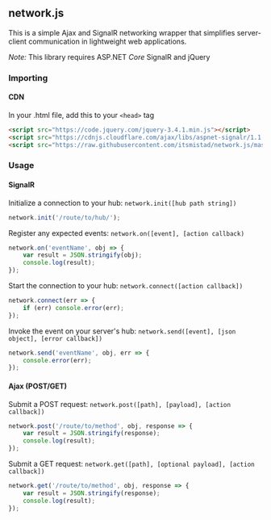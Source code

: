## network.js

This is a simple Ajax and SignalR networking wrapper that simplifies server-client communication in lightweight web applications.

_Note:_ This library requires ASP.NET *Core* SignalR and jQuery

### Importing

#### CDN

In your .html file, add this to your `<head>` tag
```html
<script src="https://code.jquery.com/jquery-3.4.1.min.js"></script>
<script src="https://cdnjs.cloudflare.com/ajax/libs/aspnet-signalr/1.1.4/signalr.min.js"></script>
<script src="https://raw.githubusercontent.com/itsmistad/network.js/master/network.js"></script>
```

### Usage

#### SignalR

Initialize a connection to your hub:
`network.init([hub path string])`
```js
network.init('/route/to/hub/');
```

Register any expected events:
`network.on([event], [action callback)`
```js
network.on('eventName', obj => {
    var result = JSON.stringify(obj);
    console.log(result);
});
```

Start the connection to your hub:
`network.connect([action callback])`
```js
network.connect(err => {
    if (err) console.error(err);
});
```

Invoke the event on your server's hub:
`network.send([event], [json object], [error callback])`
```js
network.send('eventName', obj, err => {
    console.error(err);
});
```

#### Ajax (POST/GET)

Submit a POST request: 
`network.post([path], [payload], [action callback])`
```js
network.post('/route/to/method', obj, response => {
    var result = JSON.stringify(response);
    console.log(result);
});
```

Submit a GET request: 
`network.get([path], [optional payload], [action callback])`
```js
network.get('/route/to/method', obj, response => {
    var result = JSON.stringify(response);
    console.log(result);
});
```
